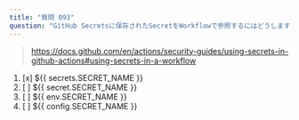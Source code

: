 ```yaml
---
title: "質問 093"
question: "GitHub Secretsに保存されたSecretをWorkflowで参照するにはどうしますか？"
---
```


> https://docs.github.com/en/actions/security-guides/using-secrets-in-github-actions#using-secrets-in-a-workflow
1. [x] ${{ secrets.SECRET_NAME }}
1. [ ] ${{ secret.SECRET_NAME }}
1. [ ] ${{ env.SECRET_NAME }}
1. [ ] ${{ config.SECRET_NAME }}
